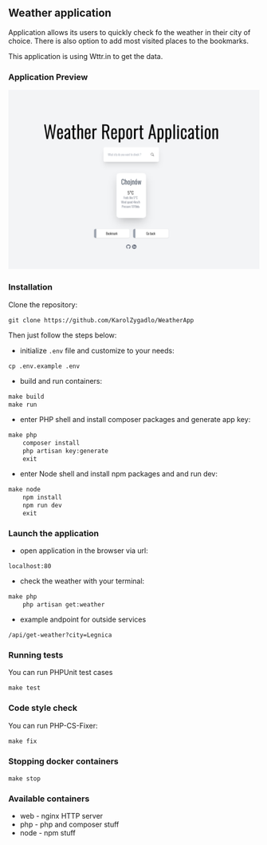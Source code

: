 ## Weather application
Application allows its users to quickly check fo the weather in their city of choice. There is also option to add most visited places to the bookmarks. 

This application is using Wttr.in to get the data.

### Application Preview
![app preview](app_preview.png)
### Installation

Clone the repository:

```
git clone https://github.com/KarolZygadlo/WeatherApp
```

Then just follow the steps below:

* initialize `.env` file and customize to your needs:

```
cp .env.example .env
```

* build and run containers:

```
make build
make run
```

* enter PHP shell and install composer packages and generate app key:

```
make php
    composer install
    php artisan key:generate
    exit
```

* enter Node shell and install npm packages and and run dev:

```
make node
    npm install
    npm run dev
    exit
```

### Launch the application
* open application in the browser via url:

```
localhost:80
```
* check the weather with your terminal:

```
make php
    php artisan get:weather
```
* example andpoint for outside services

```
/api/get-weather?city=Legnica
```
### Running tests

You can run PHPUnit test cases

```
make test
```

### Code style check

You can run PHP-CS-Fixer:

```
make fix
```

### Stopping docker containers

```
make stop
```

### Available containers

* web - nginx HTTP server
* php - php and composer stuff
* node - npm stuff
